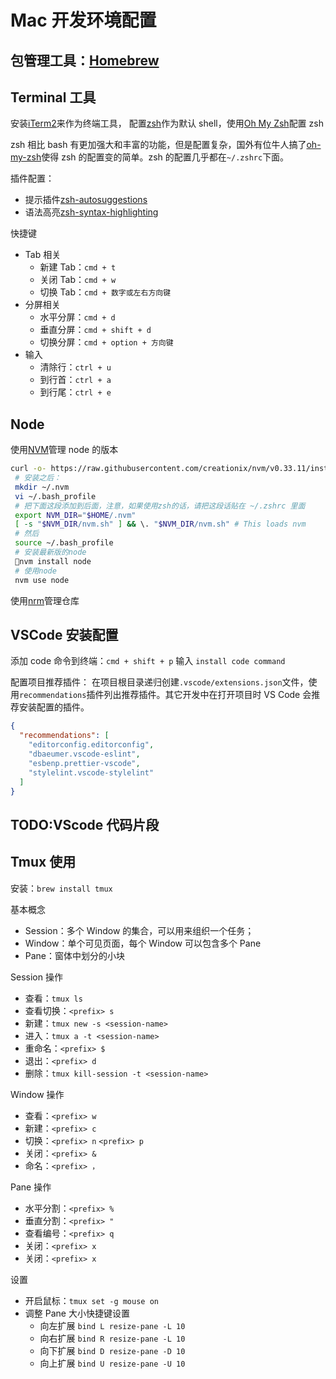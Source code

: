 # Mac 开发环境配置

## 包管理工具：[Homebrew](https://brew.sh/)

## Terminal 工具

安装[iTerm2](https://www.iterm2.com/)来作为终端工具，
配置[zsh](https://www.zsh.org/)作为默认 shell，使用[Oh My Zsh](https://ohmyz.sh/)配置 zsh

zsh 相比 bash 有更加强大和丰富的功能，但是配置复杂，国外有位牛人搞了[oh-my-zsh](https://github.com/robbyrussell/oh-my-zsh)使得 zsh 的配置变的简单。zsh 的配置几乎都在`~/.zshrc`下面。

插件配置：

- 提示插件[zsh-autosuggestions](https://github.com/zsh-users/zsh-autosuggestions/blob/master/INSTALL.md)
- 语法高亮[zsh-syntax-highlighting](https://github.com/zsh-users/zsh-syntax-highlighting/blob/master/INSTALL.md)

快捷键

- Tab 相关
  - 新建 Tab：`cmd + t`
  - 关闭 Tab：`cmd + w`
  - 切换 Tab：`cmd + 数字或左右方向键`
- 分屏相关
  - 水平分屏：`cmd + d`
  - 垂直分屏：`cmd + shift + d`
  - 切换分屏：`cmd + option + 方向键`
- 输入
  - 清除行：`ctrl + u`
  - 到行首：`ctrl + a`
  - 到行尾：`ctrl + e`

## Node

使用[NVM](https://github.com/creationix/nvm)管理 node 的版本

```bash
curl -o- https://raw.githubusercontent.com/creationix/nvm/v0.33.11/install.sh | bash
 # 安装之后：
 mkdir ~/.nvm
 vi ~/.bash_profile
 # 把下面这段添加到后面，注意，如果使用zsh的话，请把这段话贴在 ~/.zshrc 里面
 export NVM_DIR="$HOME/.nvm"
 [ -s "$NVM_DIR/nvm.sh" ] && \. "$NVM_DIR/nvm.sh" # This loads nvm
 # 然后
 source ~/.bash_profile
 # 安装最新版的node
 nvm install node
 # 使用node
 nvm use node
```

使用[nrm](https://github.com/Pana/nrm)管理仓库

## VSCode 安装配置

添加 code 命令到终端：`cmd + shift + p` 输入 `install code command`

配置项目推荐插件：
在项目根目录递归创建`.vscode/extensions.json`文件，使用`recommendations`插件列出推荐插件。其它开发中在打开项目时 VS Code 会推荐安装配置的插件。

```JSON
{
  "recommendations": [
    "editorconfig.editorconfig",
    "dbaeumer.vscode-eslint",
    "esbenp.prettier-vscode",
    "stylelint.vscode-stylelint"
  ]
}
```

## TODO:VScode 代码片段

## Tmux 使用

安装：`brew install tmux`

基本概念

- Session：多个 Window 的集合，可以用来组织一个任务；
- Window：单个可见页面，每个 Window 可以包含多个 Pane
- Pane：窗体中划分的小块

Session 操作

- 查看：`tmux ls`
- 查看切换：`<prefix> s`
- 新建：`tmux new -s <session-name>`
- 进入：`tmux a -t <session-name>`
- 重命名：`<prefix> $`
- 退出：`<prefix> d`
- 删除：`tmux kill-session -t <session-name>`

Window 操作

- 查看：`<prefix> w`
- 新建：`<prefix> c`
- 切换：`<prefix> n` `<prefix> p`
- 关闭：`<prefix> &`
- 命名：`<prefix> ，`

Pane 操作

- 水平分割：`<prefix> %`
- 垂直分割：`<prefix> "`
- 查看编号：`<prefix> q`
- 关闭：`<prefix> x`
- 关闭：`<prefix> x`

设置

- 开启鼠标：`tmux set -g mouse on`
- 调整 Pane 大小快捷键设置
  - 向左扩展 `bind L resize-pane -L 10`
  - 向右扩展 `bind R resize-pane -L 10`
  - 向下扩展 `bind D resize-pane -D 10`
  - 向上扩展 `bind U resize-pane -U 10`

